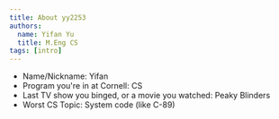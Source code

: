 ```yaml
---
title: About yy2253
authors:
  name: Yifan Yu
  title: M.Eng CS
tags: [intro]
---
```


- Name/Nickname: Yifan
- Program you're in at Cornell: CS
- Last TV show you binged, or a movie you watched: Peaky Blinders
- Worst CS Topic: System code (like C-89)
